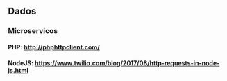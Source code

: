 ## Dados 

### Microservicos

#### PHP: http://phphttpclient.com/
####  NodeJS: https://www.twilio.com/blog/2017/08/http-requests-in-node-js.html
